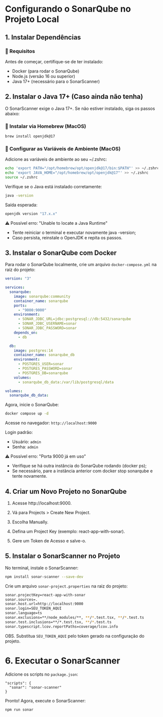 # Configurando o SonarQube no Projeto Local

## 1. Instalar Dependências

### 🔹 Requisitos

Antes de começar, certifique-se de ter instalado:

- Docker (para rodar o SonarQube)
- Node.js (versão 16 ou superior)
- Java 17+ (necessário para o SonarScanner)

## 2. Instalar o Java 17+ (Caso ainda não tenha)

O SonarScanner exige o Java 17+. Se não estiver instalado, siga os passos abaixo:

### 🔹 Instalar via Homebrew (MacOS)

```bash
brew install openjdk@17
```

### 🔹 Configurar as Variáveis de Ambiente (MacOS)

Adicione as variáveis de ambiente ao seu ~/.zshrc:

```bash
echo 'export PATH="/opt/homebrew/opt/openjdk@17/bin:$PATH"' >> ~/.zshrc
echo 'export JAVA_HOME="/opt/homebrew/opt/openjdk@17"' >> ~/.zshrc
source ~/.zshrc
```

Verifique se o Java está instalado corretamente:

```bash
java -version
```

Saída esperada:

```bash
openjdk version "17.x.x"
```

⚠ Possível erro: "Unable to locate a Java Runtime"

- Tente reiniciar o terminal e executar novamente java -version;
- Caso persista, reinstale o OpenJDK e repita os passos.

## 3. Instalar o SonarQube com Docker

Para rodar o SonarQube localmente, crie um arquivo `docker-compose.yml` na raiz do projeto:

```yml
version: "3"

services:
  sonarqube:
    image: sonarqube:community
    container_name: sonarqube
    ports:
      - "9000:9000"
    environment:
      - SONAR_JDBC_URL=jdbc:postgresql://db:5432/sonarqube
      - SONAR_JDBC_USERNAME=sonar
      - SONAR_JDBC_PASSWORD=sonar
    depends_on:
      - db

  db:
    image: postgres:14
    container_name: sonarqube_db
    environment:
      - POSTGRES_USER=sonar
      - POSTGRES_PASSWORD=sonar
      - POSTGRES_DB=sonarqube
    volumes:
      - sonarqube_db_data:/var/lib/postgresql/data

volumes:
  sonarqube_db_data:
```

Agora, inicie o SonarQube:

```bash
docker compose up -d
```

Acesse no navegador: `http://localhost:9000`

Login padrão:

- Usuário: `admin`
- Senha: `admin`

⚠ Possível erro: "Porta 9000 já em uso"

- Verifique se há outra instância do SonarQube rodando (docker ps);
- Se necessário, pare a instância anterior com docker stop sonarqube e tente novamente.

## 4. Criar um Novo Projeto no SonarQube

1. Acesse http://localhost:9000.

2. Vá para Projects > Create New Project.

3. Escolha Manually.

4. Defina um Project Key (exemplo: react-app-with-sonar).

5. Gere um Token de Acesso e salve-o.

## 5. Instalar o SonarScanner no Projeto

No terminal, instale o SonarScanner:

```bash
npm install sonar-scanner --save-dev
```

Crie um arquivo `sonar-project.properties` na raiz do projeto:

```bash
sonar.projectKey=react-app-with-sonar
sonar.sources=.
sonar.host.url=http://localhost:9000
sonar.login=SEU_TOKEN_AQUI
sonar.language=ts
sonar.exclusions=**/node_modules/**, **/*.test.tsx, **/*.test.ts
sonar.test.inclusions=**/*.test.tsx, **/*.test.ts
sonar.typescript.lcov.reportPaths=coverage/lcov.info
```

OBS. Substitua `SEU_TOKEN_AQUI` pelo token gerado na configuração do projeto.

# 6. Executar o SonarScanner

Adicione os scripts no `package.json`:

```JS
"scripts": {
  "sonar": "sonar-scanner"
}
```

Pronto! Agora, execute o SonarScanner:

```bash
npm run sonar
```
